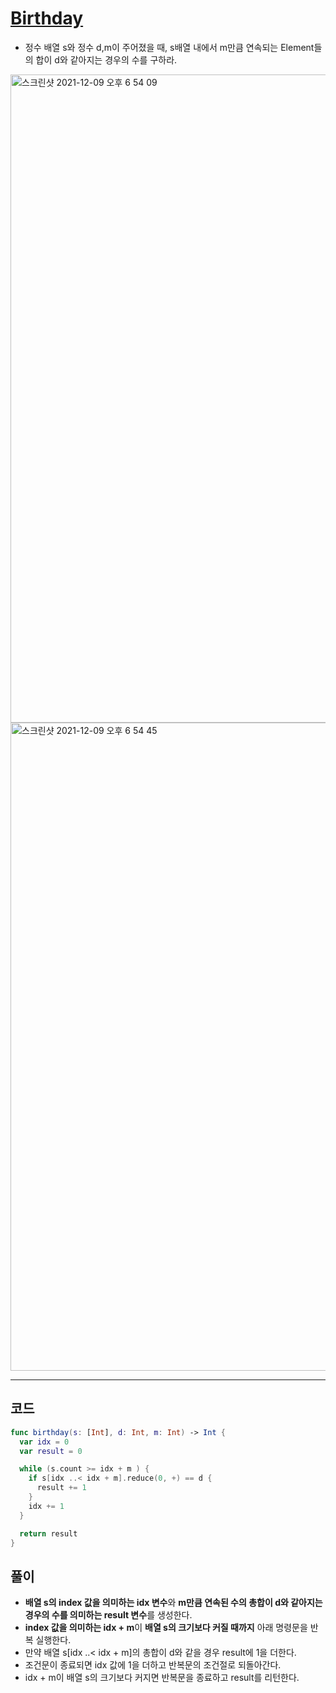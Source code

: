 # [Birthday](https://www.hackerrank.com/challenges/the-birthday-bar/problem?isFullScreen=true)
- 정수 배열 s와 정수 d,m이 주어졌을 때, s배열 내에서 m만큼 연속되는 Element들의 합이 d와 같아지는 경우의 수를 구하라.

<img width="1037" alt="스크린샷 2021-12-09 오후 6 54 09" src="https://user-images.githubusercontent.com/59811450/145374169-e2df5c6f-e6f4-4418-98df-ec2cd9f2ea94.png">
<img width="1037" alt="스크린샷 2021-12-09 오후 6 54 45" src="https://user-images.githubusercontent.com/59811450/145374287-119f71e3-1043-482a-a44c-1248d09e19ec.png">

***

## 코드

```swift
func birthday(s: [Int], d: Int, m: Int) -> Int {
  var idx = 0
  var result = 0

  while (s.count >= idx + m ) {
    if s[idx ..< idx + m].reduce(0, +) == d {
      result += 1
    }
    idx += 1
  }

  return result
}
```

## 풀이
- **배열 s의 index 값을 의미하는 idx 변수**와 **m만큼 연속된 수의 총합이 d와 같아지는 경우의 수를 의미하는 result 변수**를 생성한다.
- **index 값을 의미하는 idx + m**이 **배열 s의 크기보다 커질 때까지** 아래 명령문을 반복 실행한다.
- 만약 배열 s[idx ..< idx + m]의 총합이 d와 같을 경우 result에 1을 더한다. 
- 조건문이 종료되면 idx 값에 1을 더하고 반복문의 조건절로 되돌아간다.
- idx + m이 배열 s의 크기보다 커지면 반복문을 종료하고 result를 리턴한다.
